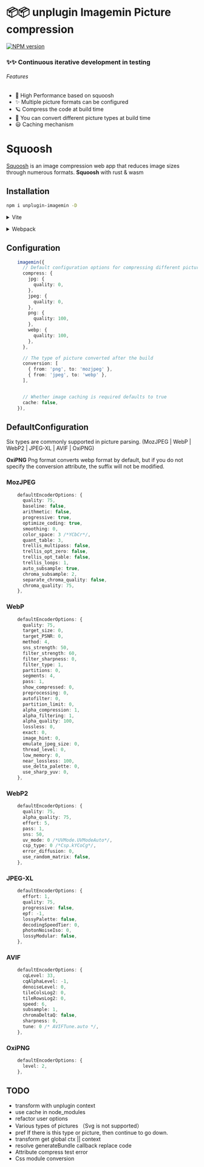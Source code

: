 # 📦📦 unplugin Imagemin Picture compression

[![NPM version](https://img.shields.io/npm/v/unplugin-imagemin?color=a1b858&label=)](https://www.npmjs.com/package/unplugin-imagemin)

### ✨✨ Continuous iterative development in testing

###### Features

- 🦾 High Performance based on squoosh
- ✨ Multiple picture formats can be configured
- 🪐 Compress the code at build time
- 🌈 You can convert different picture types at build time
- 😃 Caching mechanism

# Squoosh

 [Squoosh](https://github.com/GoogleChromeLabs/squoosh) is an image compression web app that reduces image sizes through numerous formats.
 **Squoosh** with rust & wasm 

## Installation

```bash
npm i unplugin-imagemin -D
```

<details>
<summary>Vite</summary><br>

```ts
import { defineConfig } from 'vite';
import vue from '@vitejs/plugin-vue';
import imagemin from 'unplugin-imagemin/vite';
// https://vitejs.dev/config/
export default defineConfig({
  plugins: [vue(), imagemin()],
});
```

<br></details>

<details>
<summary>Webpack</summary><br>

```ts
// webpack.config.js
module.exports = {
  /* ... */
  plugins: [
    require('imagemin/webpack')({
      /* options */
    }),
  ],
};
```

<br></details>

## Configuration

```ts
    imagemin({
      // Default configuration options for compressing different pictures
      compress: {
        jpg: {
          quality: 0,
        },
        jpeg: {
          quality: 0,
        },
        png: {
          quality: 100,
        },
        webp: {
          quality: 100,
        },
      },

      // The type of picture converted after the build
      conversion: [
        { from: 'png', to: 'mozjpeg' },
        { from: 'jpeg', to: 'webp' },
      ],


      // Whether image caching is required defaults to true
      cache: false,
    }),
```

## DefaultConfiguration

Six types are commonly supported in picture parsing. (MozJPEG | WebP | WebP2 | JPEG-XL | AVIF | OxiPNG)

**OxiPNG**
Png format converts webp format by default, but if you do not specify the conversion attribute, the suffix will not be modified.

### MozJPEG

```ts
    defaultEncoderOptions: {
      quality: 75,
      baseline: false,
      arithmetic: false,
      progressive: true,
      optimize_coding: true,
      smoothing: 0,
      color_space: 3 /*YCbCr*/,
      quant_table: 3,
      trellis_multipass: false,
      trellis_opt_zero: false,
      trellis_opt_table: false,
      trellis_loops: 1,
      auto_subsample: true,
      chroma_subsample: 2,
      separate_chroma_quality: false,
      chroma_quality: 75,
    },
```

### WebP

```ts
    defaultEncoderOptions: {
      quality: 75,
      target_size: 0,
      target_PSNR: 0,
      method: 4,
      sns_strength: 50,
      filter_strength: 60,
      filter_sharpness: 0,
      filter_type: 1,
      partitions: 0,
      segments: 4,
      pass: 1,
      show_compressed: 0,
      preprocessing: 0,
      autofilter: 0,
      partition_limit: 0,
      alpha_compression: 1,
      alpha_filtering: 1,
      alpha_quality: 100,
      lossless: 0,
      exact: 0,
      image_hint: 0,
      emulate_jpeg_size: 0,
      thread_level: 0,
      low_memory: 0,
      near_lossless: 100,
      use_delta_palette: 0,
      use_sharp_yuv: 0,
    },
```

### WebP2

```ts
    defaultEncoderOptions: {
      quality: 75,
      alpha_quality: 75,
      effort: 5,
      pass: 1,
      sns: 50,
      uv_mode: 0 /*UVMode.UVModeAuto*/,
      csp_type: 0 /*Csp.kYCoCg*/,
      error_diffusion: 0,
      use_random_matrix: false,
    },
```

### JPEG-XL

```ts
    defaultEncoderOptions: {
      effort: 1,
      quality: 75,
      progressive: false,
      epf: -1,
      lossyPalette: false,
      decodingSpeedTier: 0,
      photonNoiseIso: 0,
      lossyModular: false,
    },
```

### AVIF

```ts
    defaultEncoderOptions: {
      cqLevel: 33,
      cqAlphaLevel: -1,
      denoiseLevel: 0,
      tileColsLog2: 0,
      tileRowsLog2: 0,
      speed: 6,
      subsample: 1,
      chromaDeltaQ: false,
      sharpness: 0,
      tune: 0 /* AVIFTune.auto */,
    },
```

### OxiPNG

```ts
    defaultEncoderOptions: {
      level: 2,
    },
```


## TODO

- transform with unplugin context
- use cache in node_modules
- refactor user options
- Various types of pictures （Svg is not supported）
- pref If there is this type or picture, then continue to go down.
- transform get global ctx || context
- resolve generateBundle callback replace code
- Attribute compress test error
- Css module conversion
